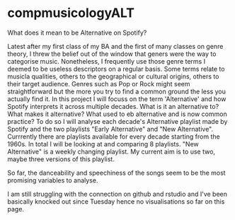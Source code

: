# compmusicologyALT
What does it mean to be Alternative on Spotify?

Latest after my first class of my BA and the first of many classes on genre theory, 
I threw the belief out of the window that geners were the way to categorise music. 
Nonetheless, I frequently use those genre terms I deemed to be useless descriptors 
on a regular basis. Some terms relate to musicla qualities, others to the geographical 
or cultural origins, others to their target audience. Genres such as Pop or Rock 
might seem straightforward but the more you try to find a common ground the less you
actually find it. In this project I will focuss on the term 'Alternative' and how 
Spotify interprets it across multiple decades. What is it an alternative to? 
What makes it alternative? What used to eb alternative and is now common practice?
To do so I will analyse each decade's Alternative playlist made by Spotify and the 
two playlists "Early Alternative" and "New Alternative". Currrently there are playlists 
available for every decade starting from the 1960s. In total I will be looking at 
and comparing 8 playlists. "New Alternative" is a weekly changing playlist. My current
aim is to use two, maybe three versions of this playlist. 

So far, the danceability and speechiness of the songs seem to be the most promising
variables to analyse. 


I am still struggling with the connection on github and rstudio and I've been basically knocked out since Tuesday hence no visualisations so far on this page. 
